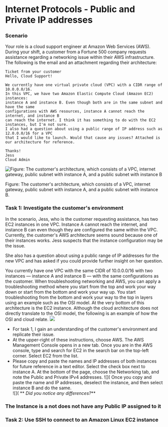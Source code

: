 # Internet Protocols - Public and Private IP addresses

### Scenario
Your role is a cloud support engineer at Amazon Web Services (AWS). During your shift, a customer from a Fortune 500 company requests assistance regarding a networking issue within their AWS infrastructure. The following is the email and an attachment regarding their architecture:
```
Ticket from your customer
Hello, Cloud Support!

We currently have one virtual private cloud (VPC) with a CIDR range of 10.0.0.0/16. 
In this VPC, we have two Amazon Elastic Compute Cloud (Amazon EC2) instances:
instance A and instance B. Even though both are in the same subnet and have the same 
configurations with AWS resources, instance A cannot reach the internet, and instance B
can reach the internet. I think it has something to do with the EC2 instances, but I'm not sure.
I also had a question about using a public range of IP address such as 12.0.0.0/16 for a VPC 
that I would like to launch. Would that cause any issues? Attached is our architecture for reference.

Thanks!
Jess
Cloud Admin
```

![Figure: The customer's architecture, which consists of a VPC, internet gateway, public subnet with instance A, and a public subnet with instance B](https://github.com/femifoly/AWS-Projects/blob/main/AWS%20Projects/IP/Arch.jpg)

Figure: The customer's architecture, which consists of a VPC, internet gateway, public subnet with instance A, and a public subnet with instance B.

### Task 1: Investigate the customer's environment
In the scenario, Jess, who is the customer requesting assistance, has two EC2 instances in one VPC. Instance A cannot reach the internet, and instance B can even though they are configured the same within the VPC. Currently, the customer's AWS architecture seems sound because one of their instances works. Jess suspects that the instance configuration may be the issue.

She also has a question about using a public range of IP addresses for the new VPC and has asked if you could provide further insight on her question.

You currently have one VPC with the same CIDR of 10.0.0.0/16 with two instances — instance A and instance B — with the same configurations as the customer. When troubleshooting networking and AWS, you can apply a troubleshooting method where you start from the top and work your way down or start from the bottom and work your way up. You start troubleshooting from the bottom and work your way to the top in layers using an example such as the OSI model. At the very bottom of this architecture is the EC2 instance. Although the cloud architecture does not directly translate to the OSI model, the following is an example of how the OSI and cloud relate.
![](https://github.com/femifoly/AWS-Projects/blob/main/AWS%20Projects/IP/osi.jpg)

* For task 1, I gain an understanding of the customer's environment and replicate their issue.
* At the upper-right of these instructions, choose AWS. The AWS Management Console opens in a new tab.
  Once you are in the AWS console, type and search for EC2 in the search bar on the top-left corner. Select EC2 from the list.
* Please copy and paste the names and IP addresses of both instances for future reference in a text editor. 
  Select the check box next to instance A. At the bottom of the page, choose the Networking tab, and note the Public and Private IPv4 addresses.
![](
Once you copy and paste the name and IP addresses, deselect the instance, and then select instance B and do the same.  
![](
** *Did you notice any differences?***
### The Instance is a not does not have any Public IP assigned to it

### Task 2: Use SSH to connect to an Amazon Linux EC2 instance
